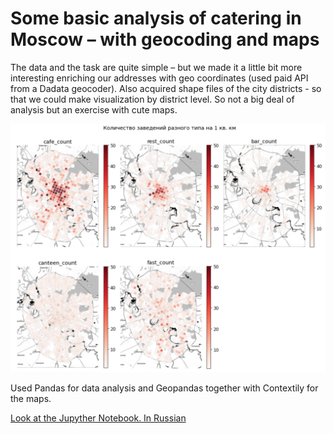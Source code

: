 # Some basic analysis of catering in Moscow – with geocoding and maps

The data and the task are quite simple – but we made it a little bit more interesting enriching our addresses with geo coordinates (used paid API from a Dadata geocoder). Also acquired shape files of the city districts - so that we could make visualization by district level. So not a big deal of analysis but an exercise with cute maps.

![map example](https://github.com/nicolayoguy/praktikum-projects/blob/main/pics/cafe_maps.png?raw=true)

Used Pandas for data analysis and Geopandas together with Contextily for the maps.

[Look at the Jupyther Notebook. In Russian](https://github.com/nicolayoguy/praktikum-projects/blob/main/city_cafe/mos_catering_server.ipynb)

